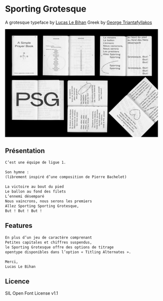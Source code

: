 # Sporting Grotesque

A grotesque typeface by [Lucas Le Bihan](http://lucaslebihan.fr/)
Greek by [George Triantafyllakos](http://backpacker.gr)

![Specimen](documentation/specimen.png)

## Présentation

```
C’est une équipe de ligue 1.

Son hymne :
(librement inspiré d’une composition de Pierre Bachelet)

La victoire au bout du pied
Le ballon au fond des filets
L’ennemi désemparé
Nous vaincrons, nous serons les premiers
Allez Sporting Sporting Grotesque,
But ! But ! But !
```

## Features

```
En plus d’un jeu de caractère comprenant
Petites capitales et chiffres suspendus,
le Sporting Grotesque offre des options de titrage
opentype disponibles dans l’option « Titling Alternates ».

Merci,
Lucas Le Bihan
```

## Licence

SIL Open Font License v1.1
